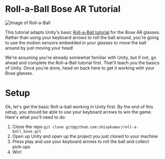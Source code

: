 # Roll-a-Ball Bose AR Tutorial

![Image of Roll-a-Ball](https://assetstorev1-prd-cdn.unity3d.com/key-image/93cb3095-8ffd-4a8e-bea0-58233c41fadc.jpg)

This tutorial adapts Unity's basic [Roll-a-Ball tutorial](https://unity3d.com/kr/learn/tutorials/s/roll-ball-tutorial) for the Bose AR glasses. Rather than using your keyboard arrows to roll the ball around, you're going to use the motion sensors embedded in your glasses to move the ball around by just moving your head!

We're assuming you're already somewhat familiar with Unity, but if not, go ahead and complete the Roll-a-Ball tutorial first. That'll teach you the basics of Unity. Once you're done, head on back here to get it working with your Bose glasses.

# Setup

Ok, let's get the basic Roll-a-ball working in Unity first. By the end of this setup, you should be able to use your keyboard arrows to win the game. Here's what you'll need to do:

1. Clone the repo `git clone git@github.com:shivpkumar/roll-a-ball_bose.git`
1. Open up Unity and open up the project you just cloned to your machine
1. Press play and use your keyboard arrows to roll the ball and collect pick-ups
1. Win!
